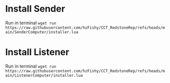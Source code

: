 # Install Sender
Run in terminal `wget run https://raw.githubusercontent.com/hzFishy/CCT_RedstoneRep/refs/heads/main/SenderComputer/installer.lua`

# Install Listener
Run in terminal `wget run https://raw.githubusercontent.com/hzFishy/CCT_RedstoneRep/refs/heads/main/ListenerComputer/installer.lua`
